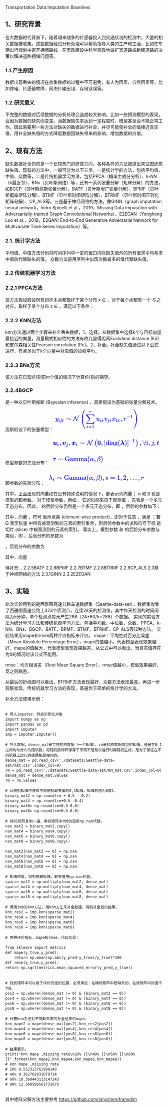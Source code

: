 Transportation Data Imputation Baselines

## 1、研究背景
在大数据时代背景下，随着越来越多的传感器投入到交通状况的检测中，大量的相关数据被收集。这些数据经过分析处理可以帮助指导人类的生产和生活，比如在车辆出行规划中避开拥堵路线，在市政建设中科学高效地做扩宽道路或新建道路的决策以解决道路拥堵问题等。
### 1.1.产生原因
数据出现丢失的情况在收集数据的过程中不可避免，有人为因素、自然因素等，比如停电、传感器故障、网络传输出错、存储错误等。
### 1.2.研究意义
不完整的数据对后续数据的分析处理会造成较大影响，比如一些预测模型的表现，会因为数据的缺失而变差。当数据缺失率达到一定程度时，模型甚至会不能正常工作。因此需要用一些方法对缺失的数据进行补全，并尽可能使补全的值接近真实值，用补全缺失值的方式降低数据因缺失带来的影响，增加数据的价值。
## 2、现有方法
缺失数据补全仍然是一个比较热门的研究方向，各种各样的方法被提出来试图还原缺失值。现有的方法中，一般可分为以下三类，一是统计学的方法，包括平均值、中值、众数等，二是传统机器学习方法，包括PPCA（概率主成分分析）、k-NN（k最近邻）、BNs（贝叶斯网络）等，还有一系列张量分解（矩阵分解）的方法，如BGCP（贝叶斯高斯张量分解）、BATF（贝叶斯增广张量分解）、BPMF（贝叶斯概率矩阵分解）、BTMF（贝叶斯时间矩阵分解）、BTRMF（贝叶斯时间正则化矩阵分解）、CP_ALS等。三是基于神经网络的方法，像GINN（graph imputation neural network，Indro Spinelli et al.，2019，Missing Data Imputation with Adversarially-trained Graph Convolutional Networks）、E2EGAN（Yonghong Luo et al.，2019，E2GAN: End-to-End Generative Adversarial Network for Multivariate Time Series Imputation）等。
### 2.1. 统计学方法
平均值、中值方法分别将时间序列中一定的窗口内除缺失值外的所有值求平均与求中值后代替缺失的值。
众数方法是用序列中出现次数最多的值代替缺失值。
### 2.2 传统机器学习方法
### 2.2.1 PPCA方法
该方法假设假设所有的样本点都取样于某个分布 x ∈ ，对于每个点都有一个 与之对应，取样于某个分布 z ∈ ，满足以下条件：

### 2.2.2 KNN方法
knn方法通过两个步骤来补全丢失数据，1、选择。从数据集中选择k个与目标向量最接近的向量，测量模式相似性的方法有欧几里得距离Euclidean distance (Ed)和皮尔森相关性Pearson correlation (Pc)。2、补全。补全缺失值通过以下公式进行，有点类似于k个向量中对应值的加权平均。

### 2.2.3 BNs方法
该方法在已知t时刻前m个值的情况下计算t时刻的期望。

### 2.2.4BGCP
是一种以贝叶斯推断 (Bayesian inference) 、高斯假设为基础的张量分解技术。
高斯假设下的张量模型：
![photo](https://github.com/sequelOoO/imputation-baselines/blob/main/img/%E5%9B%BE%E7%89%871.png)

模型参数的先验分布：
![photo](https://github.com/sequelOoO/imputation-baselines/blob/main/img/%E5%9B%BE%E7%89%872.png)

超参数的先验分布：
![photo](https://github.com/sequelOoO/imputation-baselines/blob/main/img/%E5%9B%BE%E7%89%873.png)

其中，上面出现的向量如在没有特殊说明的情况下，都表示列向量； α 和 β 也是模型的超参数。
对于模型参数，例如  ，它的似然来自于观测值  ，先验是一个多元正态分布，因此，  的后验分布仍然是一个多元正态分布，即  ，后验的参数如下：

其中，向量  ，符号  表示点乘 (element-wise product)，即对于任意  ，满足  ；若 Ω 表示张量  中所有被观测到的元素的索引集合，则后验参数中的求和符号下标  是切片 (slice)  中被观测到的元素的索引。
事实上，模型参数  和  的后验分布参数与  类似，即
 ，后验分布的参数为

，后验分布的参数为

其中，向量

待补充...
2.2.5BATF
2.2.6BPMF
2.2.7BTMF
2.2.8BTRMF
2.2.9CP_ALS
2.3基于神经网络的方法
2.3.1GINN
2.3.2E2EGAN
## 3、实验
此次实验用到的是西雅图高速公路车速数据集（Seattle-data-set），数据集收集了西雅图高速公路上323个侦测点，连续28天的检测值，其中每天检测的时间间隔为5分钟，单个检测点每天产生288（24*60/5=288）个数据。
实现的实验方法为统计学习方法和传统机器学习方法，包括平均数、中位数、众数、PPCA、k-NN、BNs、BGCP、BATF、BPMF、BTMF、BTRMF、CP_ALS等12种方法。
实验结果用mape和rmse两种评价指标来评价。
mape：平均绝对百分比误差（Mean Absolute Percentage Error），mape的值越小，代表模型表现效果越好，mape的值越大，代表模型表现效果越差。从公式中可以看出，当真实值存在为0的情况时该公式不能用。

rmse：均方根误差（Root Mean Square Error），rmse值越小，模型效果越好，反之则越差。

从最后的折线图可以看出，BTRMF方法表现最好，众数方法表现最差。再进一步观察发现，传统机器学习方法的表现，普遍优于简单的统计学的方法。

补全方法使用示例：

```

# 导入imputer，然后实例化对象
import numpy as np
import pandas as pd
import imputer
imp = imputer.Imputer()

# 导入数据，dense_mat是完整的原数据（一个矩阵），rm是和原数据同型的矩阵，值是在0-1之间均匀分布的随机数。将随机数矩阵保存下来而不是每次运行时再随机生成，是为了保证在不同机器上运行的结果都是相同的。
dense_mat = pd.read_csv('./datasets/Seattle-data-set/mat.csv',index_col=0)
rm = pd.read_csv('./datasets/Seattle-data-set/RM_mat.csv',index_col=0)
dense_mat = dense_mat.values
rm = rm.values

# 从随机矩阵中获得不同随机缺失率的0,1矩阵，矩阵的值为0或1.
binary_mat2 = np.round(rm + 0.5 - 0.2)
binary_mat4 = np.round(rm+0.5 -0.4)
binary_mat6= np.round(rm+0.5-0.6)
binary_mat8= np.round(rm+0.5-0.8)

# 将01矩阵复制一遍，再将矩阵中为0的值用np.nan代替。
nan_mat2 = binary_mat2.copy()
nan_mat4 = binary_mat4.copy()
nan_mat6 = binary_mat6.copy()
nan_mat8 = binary_mat8.copy()

nan_mat2[nan_mat2 == 0] = np.nan
nan_mat4[nan_mat4 == 0] = np.nan
nan_mat6[nan_mat6 == 0] = np.nan
nan_mat8[nan_mat8 == 0] = np.nan

# 矩阵相乘，得到稀疏矩阵，缺失值用np.nan代替。
sparse_mat2 = np.multiply(nan_mat2, dense_mat)
sparse_mat4 = np.multiply(nan_mat4, dense_mat)
sparse_mat6 = np.multiply(nan_mat6, dense_mat)
sparse_mat8 = np.multiply(nan_mat8, dense_mat)

# 调用imp的knn方法，用knn方法来补全数据，得到补全后的结果。
knn_res2 = imp.knn(sparse_mat2)
knn_res4 = imp.knn(sparse_mat4)
knn_res6 = imp.knn(sparse_mat6)
knn_res8 = imp.knn(sparse_mat8)

# 两种评价指标，mape和rmse，代码实现：

from sklearn import metrics
def mape(y_true,y_pred):
    return np.mean(np.abs(y_pred-y_true)/y_true)*100
def rmse(y_true,y_pred):
return np.sqrt(metrics.mean_squared_error(y_pred,y_true))


# 找到矩阵中可以用于评价的值的位置，必须满足：在稀疏矩阵中是缺失的，在原矩阵中的值不为0。
pos2 = np.where((dense_mat != 0) & (binary_mat2 == 0))
pos4 = np.where((dense_mat != 0) & (binary_mat4 == 0))
pos6 = np.where((dense_mat != 0) & (binary_mat6 == 0))
pos8 = np.where((dense_mat != 0) & (binary_mat8 == 0))

# 计算knn方法对不同缺失率的补全结果的mape。
knn_mape2 = mape(dense_mat[pos2],knn_res2[pos2])
knn_mape4 = mape(dense_mat[pos4],knn_res4[pos4])
knn_mape6 = mape(dense_mat[pos6],knn_res6[pos6])
knn_mape8 = mape(dense_mat[pos8],knn_res8[pos8])

# 结果展示。
print("knn mape ,missing rate\n20% {}\n40% {}\n60% {}\n80% {}".format(knn_mape2,knn_mape4,knn_mape6,knn_mape8))
# knn mape ,missing rate
# 20% 8.552323762998148
# 40% 9.362702031879724
# 60% 10.360443113147243
# 80% 12.368586561731675


```

其中矩阵分解方法主要参考
https://github.com/xinychen/transdim
